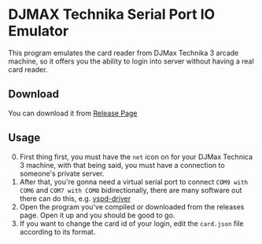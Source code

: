 # DJMAX Technika Serial Port IO Emulator

This program emulates the card reader from DJMax Technika 3 arcade machine, so it offers you the ability to login into server without having a real card reader.

## Download

You can download it from [Release Page](https://github.com/unlimitedsola/dmt-io-emulator/releases)

## Usage

0. First thing first, you must have the `net` icon on for your DJMax Technica 3 machine, with that being said, you must have a connection to someone's private server.
1. After that, you're gonna need a virtual serial port to connect `COM9 with COM6` and `COM7 with COM8` bidirectionally, there are many software out there can do this, e.g. [vspd-driver](https://www.eltima.com/products/vspdxp/)
2. Open the program you've compiled or downloaded from the releases page. Open it up and you should be good to go.
3. If you want to change the card id of your login, edit the `card.json` file according to its format.
